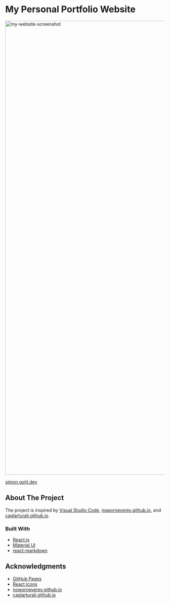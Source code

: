 # My Personal Portfolio Website

<img width="1430" alt="my-website-screenshot" src="https://github.com/gohls/personal-portfolio-website/assets/66274765/0eee1858-4978-4510-8f0b-99d54a0bb755">

[simon.gohl.dev](shirokano.github.io)

## About The Project

The project is inspired by [Visual Studio Code](https://github.com/microsoft/vscode), [noworneverev.github.io](https://github.com/noworneverev/react-vscode-portfolio), and [caglarturali.github.io](https://github.com/caglarturali/caglarturali.github.io).

### Built With

- [React.js](https://reactjs.org/)
- [Material UI](https://github.com/mui/material-ui)
- [react-markdown](https://github.com/remarkjs/react-markdown)

## Acknowledgments

- [GitHub Pages](https://pages.github.com)
- [React Icons](https://react-icons.github.io/react-icons/search)
- [noworneverev.github.io](https://github.com/noworneverev/react-vscode-portfolio)
- [caglarturali.github.io](https://github.com/caglarturali/caglarturali.github.io)
